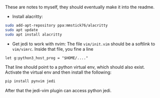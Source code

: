 These are notes to myself, they should eventually make it into the readme.

- Install alacritty:
```bash
sudo add-apt-repository ppa:mmstick76/alacritty
sudo apt update
sudo apt install alacritty
```
- Get jedi to work with nvim: The file `vim/init.vim` should be a softlink to `vim/vimrc`. Inside that file, you fine a line
```vimscript
let g:python3_host_prog = "$HOME/...."
```
That line should point to a python virtual env, which should also exist. Activate the virtual env and then install the following:
```bash
pip install pynvim jedi
```
After that the jedi-vim plugin can access python jedi.

